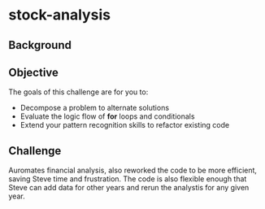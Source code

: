 # stock-analysis

## Background

## Objective

The goals of this challenge are for you to:

* Decompose a problem to alternate solutions
* Evaluate the logic flow of **for** loops and conditionals
* Extend your pattern recognition skills to refactor existing code

## Challenge
Auromates financial analysis, also reworked the code to be more efficient, saving Steve time and frustration. 
The code is also flexible enough that Steve can add data for other years and rerun the analystis for any given year.
